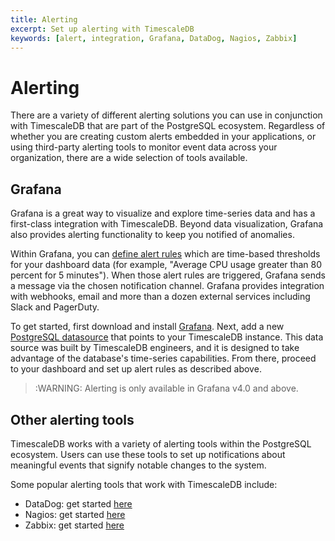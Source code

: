 ```yaml
---
title: Alerting
excerpt: Set up alerting with TimescaleDB
keywords: [alert, integration, Grafana, DataDog, Nagios, Zabbix]
---
```


# Alerting

There are a variety of different alerting solutions you can use in conjunction with TimescaleDB that are part of the PostgreSQL ecosystem. Regardless of whether you are creating custom alerts embedded in your applications, or using third-party alerting tools to monitor event data across your organization, there are a wide selection of tools available.

## Grafana

Grafana is a great way to visualize and explore time-series data and has a first-class integration with TimescaleDB. Beyond data visualization, Grafana also provides alerting functionality to keep you notified of anomalies.

Within Grafana, you can [define alert rules][define alert rules] which are time-based thresholds for your dashboard data (for example, "Average CPU usage greater than 80 percent for 5 minutes"). When those alert rules are triggered, Grafana sends a message via the chosen notification channel. Grafana provides integration with webhooks, email and more than a dozen external services including Slack and PagerDuty.

To get started, first download and install [Grafana][Grafana-install]. Next, add a new [PostgreSQL datasource][PostgreSQL datasource] that points to your TimescaleDB instance. This data source was built by TimescaleDB engineers, and it is designed to take advantage of the database's time-series capabilities. From there, proceed to your dashboard and set up alert rules as described above.

<!-- -->
>:WARNING: Alerting is only available in Grafana v4.0 and above.

## Other alerting tools

TimescaleDB works with a variety of alerting tools within the PostgreSQL ecosystem. Users can use these tools to set up notifications about meaningful events that signify notable changes to the system.

Some popular alerting tools that work with TimescaleDB include:

- DataDog: get started [here][datadog-install]
- Nagios: get started [here][nagios-install]
- Zabbix: get started [here][zabbix-install]

[Grafana-install]: https://grafana.com/get
[PostgreSQL datasource]: https://grafana.com/docs/features/datasources/postgres/
[datadog-install]: https://docs.datadoghq.com/integrations/postgres/
[define alert rules]: https://grafana.com/docs/alerting/rules/
[nagios-install]: https://www.nagios.com/solutions/postgres-monitoring/
[zabbix-install]: https://www.zabbix.com/documentation/current/en/manual/appendix/install/timescaledb

